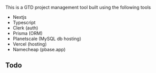 This is a GTD project management tool built using the following tools

- Nextjs
- Typescript
- Clerk (auth)
- Prisma (ORM)
- Planetscale (MySQL db hosting)
- Vercel (hosting)
- Namecheap (pbase.app)

## Todo
